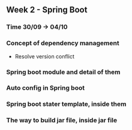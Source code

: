 ## Week 2 - Spring Boot

### Time 30/09 -> 04/10

### Concept of dependency management

+ Resolve version conflict

### Spring boot module and detail of them

### Auto config in Spring boot

### Spring boot stater template, inside them

### The way to build jar file, inside jar file